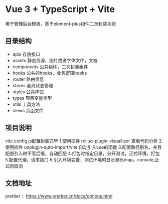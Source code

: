 # Vue 3 + TypeScript + Vite
用于管理后台模板，基于element-plus组件二次封装功能


## 目录结构
   - apis 存放接口
   - assets 静态资源，图片或者字体文件，文档
   - components 公共组件，二次封装组件
   - hooks 公共的hooks，业务逻辑hooks
   - router 路由信息
   - stores 全局状态管理
   - styles 公共样式
   - types 项目变量类型
   - utils 工具方法
   - views 页面文件


## 项目说明
vite.config.js配置封装完毕
1.使用插件 rolluo-plugin-visuallizer 查看代码分析
2.使用插件 unplugin-auto-import/vite 自动引入vue的函数
3.配置路径别名，并且配置引入时不写后缀，自动匹配
4.打包时指定目录，分开测试，正式环境，打包
5.配置代理，请求接口
6.引入环境变量，测试环境时显示源码map，console,正式则取消

## 文档地址
prettier： https://www.prettier.cn/docs/options.html

